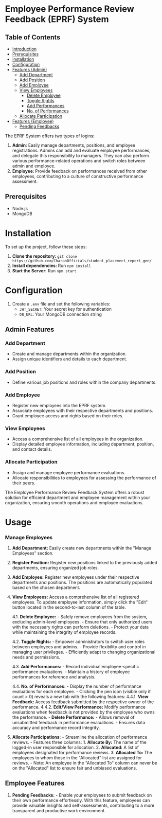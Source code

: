 # Employee Performance Review Feedback (EPRF) System

## Table of Contents
- [Introduction](#introduction)
- [Prerequisites](#prerequisites)
- [Installation](#installation)
- [Configuration](#configuration)
- [Features (Admin)](#features-admin)
  - [Add Department](#add-department)
  - [Add Position](#add-position)
  - [Add Employee](#add-employee)
  - [View Employees](#view-employees)
    - [Delete Employee](#delete-employee)
    - [Toggle Rights](#toggle-rights)
    - [Add Performances](#add-performances)
    - [No. of Performances](#no-of-performances)
  - [Allocate Participation](#allocate-participation)
- [Features (Employee)](#features-employee)
  - [Pending Feedbacks](#pending-feedbacks)


The EPRF System offers two types of logins:

1. **Admin**: Easily manage departments, positions, and employee registrations. Admins can add and evaluate employee performances, and delegate this responsibility to managers. They can also perform various performance-related operations and switch roles between admin and employee.
2. **Employee**: Provide feedback on performances received from other employees, contributing to a culture of constructive performance assessment.

## **Prerequisites**
- Node.js
- MongoDB

# **Installation**

To set up the project, follow these steps:

1. **Clone the repository:** `git clone https://github.com/CharanOfficials/student_placement_report_gen/`
2. **Install dependencies:** Run `npm install`
3. **Start the Server:** Run `npm start`

# **Configuration**

1. Create a `.env` file and set the following variables:
   - `JWT_SECRET`: Your secret key for authentication
   - `DB_URL`: Your MongoDB connection string

## Admin Features

### Add Department
- Create and manage departments within the organization.
- Assign unique identifiers and details to each department.

### Add Position
- Define various job positions and roles within the company departments.

### Add Employee
- Register new employees into the EPRF system.
- Associate employees with their respective departments and positions.
- Grant employee access and rights based on their roles.

### View Employees
- Access a comprehensive list of all employees in the organization.
- Display detailed employee information, including department, position, and contact details.

### Allocate Participation
- Assign and manage employee performance evaluations.
- Allocate responsibilities to employees for assessing the performance of their peers.

The Employee Performance Review Feedback System offers a robust solution for efficient department and employee management within your organization, ensuring smooth operations and employee evaluations.

# **Usage**

### **Manage Employees**

1. **Add Department:** Easily create new departments within the "Manage Employees" section.
2. **Register Position:** Register new positions linked to the previously added departments, ensuring organized job roles.
3. **Add Employee:** Register new employees under their respective departments and positions. The positions are automatically populated based on the chosen department.
4. **View Employees:** Access a comprehensive list of all registered employees. To update employee information, simply click the "Edit" button located in the second-to-last column of the table.

   4.1. **Delete Employee:**
        - Safely remove employees from the system, excluding admin-level employees.
        - Ensure that only authorized users with the necessary rights can perform deletions.
        - Protect your data while maintaining the integrity of employee records.

   4.2. **Toggle Rights:**
        - Empower administrators to switch user roles between employees and admins.
        - Provide flexibility and control in managing user privileges.
        - Efficiently adapt to changing organizational needs and permissions.
    
   4.3. **Add Performances:**
        - Record individual employee-specific performance evaluations.
        - Maintain a history of employee performances for reference and analysis.
      
   4.4. **No. of Performances:**
        - Display the number of performance evaluations for each employee.
        - Clicking the pen icon (visible only if count > 0) reveals a new tab with the following features:
            4.4.1. **View Feedback:** Access feedback submitted by the respective owner of the performance.
            4.4.2. **Edit/View Performance:** Modify performance evaluations when feedback is not provided by the employee who owns the performance.
        - **Delete Performance:**
            - Allows removal of unsubmitted feedback in performance evaluations.
            - Ensures data accuracy and performance record integrity.
   
5. **Allocate Participations:**
        - Streamline the allocation of performance reviews.
        - Features three columns:
            1. **Allocate By:** The name of the logged-in user responsible for allocation.
            2. **Allocated:** A list of employees designated for performance reviews.
            3. **Allocated To:** The employees to whom those in the "Allocated" list are assigned for reviews.
        - Note: An employee in the "Allocated To" column can never be on the "Allocated" list to ensure fair and unbiased evaluations.

## Employee Features

1. **Pending Feedbacks:**
         - Enable your employees to submit feedback on their own performance effortlessly. With this feature, employees can provide valuable insights and self-assessments, contributing to a more transparent and productive work environment.

